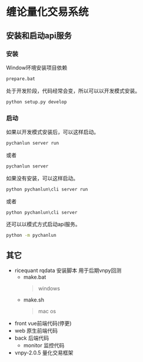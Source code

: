 # 缠论量化交易系统

## 安装和启动api服务

### 安装

Window环境安装项目依赖

```cmd
prepare.bat
```

处于开发阶段，代码经常会变，所以可以以开发模式安装。

```cmd
python setup.py develop
```

### 启动

如果以开发模式安装后，可以这样启动。

```cmd
pychanlun server run
```

或者

```cmd
pychanlun server
```

如果没有安装，可以这样启动。

```cmd
python pychanlun\cli server run
```

或者

```cmd
python pychanlun\cli server
```

还可以以模式方式启动api服务。

```cmd
python -m pychanlun
```

## 其它

- ricequant rqdata 安装脚本 用于后期vnpy回测
  - make.bat
    >windows
  - make.sh
    >mac os
- front vue前端代码(停更)
- web 原生前端代码
- back 后端代码
  - monitor 监控代码
- vnpy-2.0.5 量化交易框架
